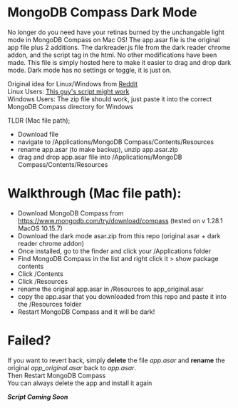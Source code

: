# MongoDB Compass Dark Mode
No longer do you need have your retinas burned by the unchangable light mode in MongoDB Compass on Mac OS! The app.asar file is the original app file plus 2 additions. The darkreader.js file from the dark reader chrome addon, and the script tag in the html. No other modifications have been made. This file is simply hosted here to make it easier to drag and drop dark mode. Dark mode has no settings or toggle, it is just on.

Original idea for Linux/Windows from [Reddit](https://www.reddit.com/r/mongodb/comments/mj1zr0/successfully_achieved_darkmode_for_mongodb_compass/) \
Linux Users: [This guy's script might work](https://github.com/Pragalbha-Patil/mongodb-compass-dark-mode) \
Windows Users: The zip file should work, just paste it into the correct MongoDB Compass directory for Windows

TLDR (Mac file path); 
* Download file 
* navigate to /Applications/MongoDB Compass/Contents/Resources 
* rename app.asar (to make backup), unzip app.asar.zip 
* drag and drop app.asar file into /Applications/MongoDB Compass/Contents/Resources 

# Walkthrough (Mac file path):

* Download MongoDB Compass from https://www.mongodb.com/try/download/compass (tested on v 1.28.1 MacOS 10.15.7)
* Download the dark mode asar.zip from this repo (original asar + dark reader chrome addon)
* Once installed, go to the finder and click your /Applications folder
* Find MongoDB Compass in the list and right click it > show package contents
* Click /Contents
* Click /Resources
* rename the original app.asar in /Resources to app_original.asar
* copy the app.asar that you downloaded from this repo and paste it into the /Resources folder
* Restart MongoDB Compass and it will be dark!

# Failed?
If you want to revert back, simply **delete** the file _app.asar_ and **rename** the original _app_original.asar_ back to _app.asar_. \
Then Restart MongoDB Compass \
You can always delete the app and install it again

__*Script Coming Soon*__
